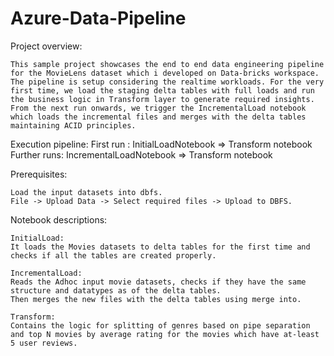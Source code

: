 # Azure-Data-Pipeline


Project overview:

	This sample project showcases the end to end data engineering pipeline for the MovieLens dataset which i developed on Data-bricks workspace.
	The pipeline is setup considering the realtime workloads. For the very first time, we load the staging delta tables with full loads and run the business logic in Transform layer to generate required insights.
	From the next run onwards, we trigger the IncrementalLoad notebook which loads the incremental files and merges with the delta tables maintaining ACID principles.

Execution pipeline:
	First run : InitialLoadNotebook => Transform notebook
	Further runs: IncrementalLoadNotebook => Transform notebook

Prerequisites:

	Load the input datasets into dbfs.
	File -> Upload Data -> Select required files -> Upload to DBFS.

Notebook descriptions:

	InitialLoad:
	It loads the Movies datasets to delta tables for the first time and checks if all the tables are created properly.

	IncrementalLoad:
	Reads the Adhoc input movie datasets, checks if they have the same structure and datatypes as of the delta tables.
	Then merges the new files with the delta tables using merge into.

	Transform:
	Contains the logic for splitting of genres based on pipe separation and top N movies by average rating for the movies which have at-least 5 user reviews.
